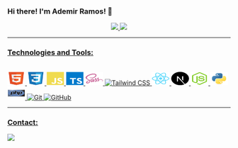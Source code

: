 ### Hi there! I'm Ademir Ramos! 👋

<!--
**AdemirRamos/ademirramos** is a ✨ _special_ ✨ repository because its `README.md` (this file) appears on your GitHub profile.

Here are some ideas to get you started:

- 🔭 I’m currently working on ...
- 🌱 I’m currently learning ...
- 👯 I’m looking to collaborate on ...
- 🤔 I’m looking for help with ...
- 💬 Ask me about ...
- 📫 How to reach me: ...
- 😄 Pronouns: ...
- ⚡ Fun fact: ...
-->

<div align="center">

  <a href="https://github.com/AdemirRamos">
  
  <img height="180em" src="https://github-readme-stats.vercel.app/api?username=ademirramos&show_icons=true&theme=dracula&include_all_commits=true&count_private=true"/>

  <img height="180em" src="https://github-readme-stats.vercel.app/api/top-langs/?username=ademirramos&layout=compact&langs_count=7&theme=dracula"/>

</div>

<hr>

### Technologies and Tools:

<div style="display: inline_block"><br>

  <img alt="HTML5" height="30" width="40" style="text-decoration: none; cursor: pointer" src="https://raw.githubusercontent.com/devicons/devicon/master/icons/html5/html5-original.svg">

  <img alt="CSS3" height="30" width="40" style="text-decoration: none; cursor: pointer" src="https://raw.githubusercontent.com/devicons/devicon/master/icons/css3/css3-original.svg">

  <img alt="JS" height="30" width="40" style="text-decoration: none; cursor: pointer" src="https://raw.githubusercontent.com/devicons/devicon/master/icons/javascript/javascript-plain.svg">

  <img alt="TS" height="30" width="40" style="text-decoration: none; cursor: pointer" src="https://raw.githubusercontent.com/devicons/devicon/master/icons/typescript/typescript-plain.svg">

  <img alt="SASS" height="30" width="40" style="text-decoration: none; cursor: pointer" src="https://raw.githubusercontent.com/devicons/devicon/master/icons/sass/sass-original.svg">

  <img alt="Tailwind CSS" height="30" width="40" style="text-decoration: none; cursor: pointer" src="https://cdn.jsdelivr.net/gh/devicons/devicon/icons/tailwindcss/tailwindcss-plain.svg"/>

  <img alt="React" height="30" width="40" style="text-decoration: none; cursor: pointer" src="https://raw.githubusercontent.com/devicons/devicon/master/icons/react/react-original.svg">

  <img alt="Next JS" height="30" width="40" style="text-decoration: none; cursor: pointer" src="https://raw.githubusercontent.com/devicons/devicon/master/icons/nextjs/nextjs-original.svg">

  <img alt="Node JS" height="30" width="40" style="text-decoration: none; cursor: pointer" src="https://raw.githubusercontent.com/devicons/devicon/master/icons/nodejs/nodejs-original.svg">

  <img alt="Python" height="30" width="40" style="text-decoration: none; cursor: pointer" src="https://raw.githubusercontent.com/devicons/devicon/master/icons/python/python-original.svg">

  <img alt="PHP" height="30" width="40" style="text-decoration: none; cursor: pointer" src="https://raw.githubusercontent.com/devicons/devicon/master/icons/php/php-original.svg">

  <img alt="Git" height="30" width="40" style="text-decoration: none; cursor: pointer" src="https://cdn.jsdelivr.net/gh/devicons/devicon/icons/git/git-original.svg"/>

  <img alt="GitHub" height="30" width="40" style="text-decoration: none; cursor: pointer" src="https://cdn.jsdelivr.net/gh/devicons/devicon/icons/github/github-original.svg"/>

</div>

<hr>

### Contact:

<a href="ademirramos634@gmail.com"><img src="https://img.shields.io/badge/Gmail-D14836?style=for-the-badge&logo=gmail&logoColor=white" target="_blank"></a>
